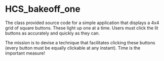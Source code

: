 # HCS_bakeoff_one
The class provided source code for a simple application that displays a 4x4 grid of square buttons. These light up one at a time. Users must click the lit buttons as accurately and quickly as they can.  

The mission is to devise a technique that facilitates clicking these buttons (every button must be equally clickable at any instant). Time is the important measure!
